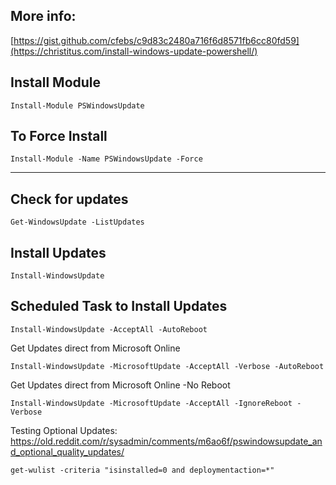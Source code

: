 ## More info:

[https://gist.github.com/cfebs/c9d83c2480a716f6d8571fb6cc80fd59](https://christitus.com/install-windows-update-powershell/)

## Install Module 

```
Install-Module PSWindowsUpdate

```
## To Force Install 

```
Install-Module -Name PSWindowsUpdate -Force
````

_________


## Check for updates 

````
Get-WindowsUpdate -ListUpdates
````

## Install Updates

````
Install-WindowsUpdate
````

## Scheduled Task to Install Updates

````
Install-WindowsUpdate -AcceptAll -AutoReboot
````

Get Updates direct from Microsoft Online 

```
Install-WindowsUpdate -MicrosoftUpdate -AcceptAll -Verbose -AutoReboot
```

Get Updates direct from Microsoft Online  -No Reboot 

```
Install-WindowsUpdate -MicrosoftUpdate -AcceptAll -IgnoreReboot -Verbose
```



Testing Optional Updates: https://old.reddit.com/r/sysadmin/comments/m6ao6f/pswindowsupdate_and_optional_quality_updates/
```
get-wulist -criteria "isinstalled=0 and deploymentaction=*"
```
